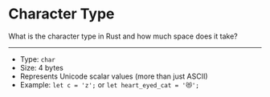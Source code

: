 # Character Type

What is the character type in Rust and how much space does it take?

---

- Type: `char`
- Size: 4 bytes
- Represents Unicode scalar values (more than just ASCII)
- Example: `let c = 'z';` or `let heart_eyed_cat = '😻';`